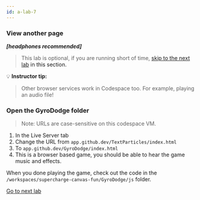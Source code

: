 ```yaml
---
id: a-lab-7
---
```


### View another page

***[headphones recommended]***

>This lab is optional, if you are running short of time, <a href="/walt/lab-8.html">skip to the next lab<a/> in this section.

💡 **Instructor tip:**

>Other browser services work in Codespace too. For example, playing an audio file!

### Open the GyroDodge folder
>Note: URLs are case-sensitive on this codespace VM.

1. In the Live Server tab
2. Change the URL from `app.github.dev/TextParticles/index.html` 
3. To `app.github.dev/GyroDodge/index.html`
4. This is a browser based game, you should be able to hear the game music and effects.

When you done playing the game, check out the code in the `/workspaces/supercharge-canvas-fun/GyroDodge/js` folder.

[Go to next lab ](/walt/lab-8.html)

